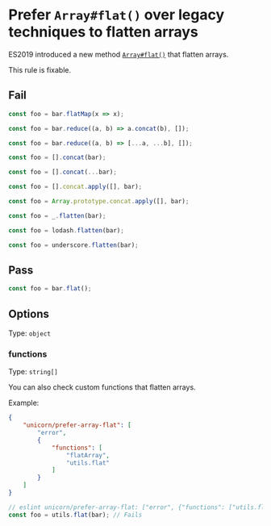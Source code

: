 # Prefer `Array#flat()` over legacy techniques to flatten arrays

ES2019 introduced a new method [`Array#flat()`](https://developer.mozilla.org/en-US/docs/Web/JavaScript/Reference/Global_Objects/Array/flat) that flatten arrays.

This rule is fixable.

## Fail

```js
const foo = bar.flatMap(x => x);
```

```js
const foo = bar.reduce((a, b) => a.concat(b), []);
```

```js
const foo = bar.reduce((a, b) => [...a, ...b], []);
```

```js
const foo = [].concat(bar);
```

```js
const foo = [].concat(...bar);
```

```js
const foo = [].concat.apply([], bar);
```

```js
const foo = Array.prototype.concat.apply([], bar);
```

```js
const foo = _.flatten(bar);
```

```js
const foo = lodash.flatten(bar);
```

```js
const foo = underscore.flatten(bar);
```

## Pass

```js
const foo = bar.flat();
```

## Options

Type: `object`

### functions

Type: `string[]`

You can also check custom functions that flatten arrays.

Example:

```json
{
	"unicorn/prefer-array-flat": [
		"error",
		{
			"functions": [
				"flatArray",
				"utils.flat"
			]
		}
	]
}
```

```js
// eslint unicorn/prefer-array-flat: ["error", {"functions": ["utils.flat"]}]
const foo = utils.flat(bar); // Fails
```
